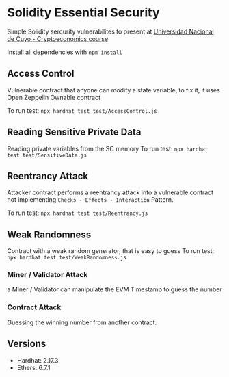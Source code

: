 # Solidity Essential Security 
Simple Solidity sercurity vulnerabilites to present at [Universidad Nacional de Cuyo - Cryptoeconomics course](https://fce.uncuyo.edu.ar/cursos/item/diplomado-en-criptoeconomia)

Install all dependencies with `npm install`
## Access Control
Vulnerable contract that anyone can modify a state variable, to fix it, it uses Open Zeppelin Ownable contract

To run test:
`npx hardhat test test/AccessControl.js`

## Reading Sensitive Private Data
Reading private variables from the SC memory
To run test:
`npx hardhat test test/SensitiveData.js`

## Reentrancy Attack
Attacker contract performs a reentrancy attack into a vulnerable contract not implementing `Checks - Effects - Interaction` Pattern.

To run test:
`npx hardhat test test/Reentrancy.js`

## Weak Randomness
Contract with a weak random generator, that is easy to guess
To run test:
`npx hardhat test test/WeakRandomness.js`
### Miner / Validator Attack
a Miner / Validator can manipulate the EVM Timestamp to guess the number
### Contract Attack
Guessing the winning number from another contract.

## Versions
- Hardhat: 2.17.3
- Ethers: 6.7.1